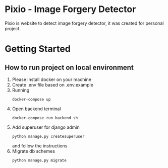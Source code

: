 # Pixio - Image Forgery Detector

Pixio is website to detect image forgery detector, it was created for personal project.

# Getting Started

## How to run project on local environment

1. Please install docker on your machine
2. Create .env file based on .env.example
3. Running
   ```console
   docker-compose up
   ```
4. Open backend terminal
   ```console
   docker-compose run backend sh
   ```
5. Add superuser for django admin
   ```console
   python manage.py createsuperuser
   ```
   and follow the instructions
6. Migrate db schemes
   ```console
   python manage.py migrate
   ```


